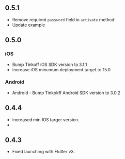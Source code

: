 ## 0.5.1
* Remove required `password` field in `activate` method
* Update example

## 0.5.0

### iOS
* Bump Tinkoff iOS SDK version to 3.1.1
* Increase iOS minumum deployment target to 15.0

### Android
* Android - Bump Tinkokff Android SDK version to 3.0.2

## 0.4.4

* Increased min IOS targer version.
* 
## 0.4.3

* Fixed launching with Flutter v3.
